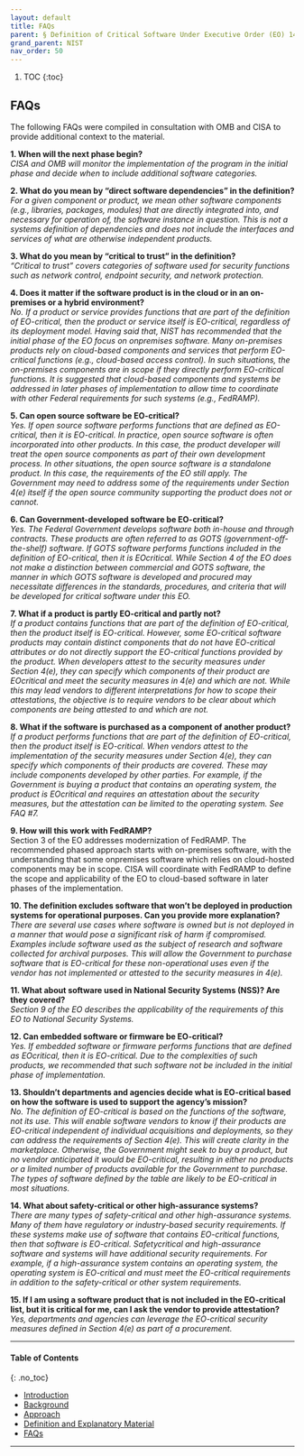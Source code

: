 ```yaml
---
layout: default
title: FAQs
parent: § Definition of Critical Software Under Executive Order (EO) 14028 
grand_parent: NIST 
nav_order: 50 
---
```

<style>
.dont-break-out {
  /* These are technically the same, but use both */
  overflow-wrap: break-word;
  word-wrap: break-word;

     -ms-word-break: break-all;
  /* This is the dangerous one in WebKit, as it breaks things wherever */
  word-break: break-all;
  /* Instead use this non-standard one: */
  word-break: break-word;
}

.youtube-container {
    position: relative;
    width: 100%;
    height: 0;
    padding-bottom: 56.25%;
}
.youtube-video {
    position: absolute;
    top: 0;
    left: 0;
    width: 100%;
    height: 100%;
}

</style>

<div class="dont-break-out" markdown="1">

1. TOC
{:toc}

## FAQs
The following FAQs were compiled in consultation with OMB and CISA to provide additional context to the material.

**1. When will the next phase begin?**  
*CISA and OMB will monitor the implementation of the program in the initial phase and decide when to include additional software categories.*

**2. What do you mean by “direct software dependencies” in the definition?**  
*For a given component or product, we mean other software components (e.g., libraries, packages, modules) that are directly integrated into, and necessary for operation of, the software instance in question. This is not a systems definition of dependencies and does not include the interfaces and services of what are otherwise independent products.*

**3. What do you mean by “critical to trust” in the definition?**  
*“Critical to trust” covers categories of software used for security functions such as network control, endpoint security, and network protection.*

**4. Does it matter if the software product is in the cloud or in an on-premises or a hybrid environment?**   
*No. If a product or service provides functions that are part of the definition of EO-critical, then the product or service itself is EO-critical, regardless of its deployment model. Having said that, NIST has recommended that the initial phase of the EO focus on onpremises software. Many on-premises products rely on cloud-based components and services that perform EO-critical functions (e.g., cloud-based access control). In such situations, the on-premises components are in scope if they directly perform EO-critical functions. It is suggested that cloud-based components and systems be addressed in later phases of implementation to allow time to coordinate with other Federal requirements for such systems (e.g., FedRAMP).*

**5. Can open source software be EO-critical?**  
*Yes. If open source software performs functions that are defined as EO-critical, then it is EO-critical. In practice, open source software is often incorporated into other products. In this case, the product developer will treat the open source components as part of their own development process. In other situations, the open source software is a standalone product. In this case, the requirements of the EO still apply. The Government may need to address some of the requirements under Section 4(e) itself if the open source community supporting the product does not or cannot.*

**6. Can Government-developed software be EO-critical?**  
*Yes. The Federal Government develops software both in-house and through contracts. These products are often referred to as GOTS (government-off-the-shelf) software. If GOTS software performs functions included in the definition of EO-critical, then it is EOcritical. While Section 4 of the EO does not make a distinction between commercial and GOTS software, the manner in which GOTS software is developed and procured may necessitate differences in the standards, procedures, and criteria that will be developed for critical software under this EO.*

**7. What if a product is partly EO-critical and partly not?**  
*If a product contains functions that are part of the definition of EO-critical, then the product itself is EO-critical. However, some EO-critical software products may contain distinct components that do not have EO-critical attributes or do not directly support the EO-critical functions provided by the product. When developers attest to the security measures under Section 4(e), they can specify which components of their product are EOcritical and meet the security measures in 4(e) and which are not. While this may lead vendors to different interpretations for how to scope their attestations, the objective is to require vendors to be clear about which components are being attested to and which are not.*

**8. What if the software is purchased as a component of another product?**  
*If a product performs functions that are part of the definition of EO-critical, then the product itself is EO-critical. When vendors attest to the implementation of the security measures under Section 4(e), they can specify which components of their products are covered. These may include components developed by other parties. For example, if the Government is buying a product that contains an operating system, the product is EOcritical and requires an attestation about the security measures, but the attestation can be limited to the operating system. See FAQ #7.*

**9. How will this work with FedRAMP?**  
Section 3 of the EO addresses modernization of FedRAMP. The recommended phased approach starts with on-premises software, with the understanding that some onpremises software which relies on cloud-hosted components may be in scope. CISA will coordinate with FedRAMP to define the scope and applicability of the EO to cloud-based software in later phases of the implementation.

**10. The definition excludes software that won’t be deployed in production systems for operational purposes. Can you provide more explanation?**  
*There are several use cases where software is owned but is not deployed in a manner that would pose a significant risk of harm if compromised. Examples include software used as the subject of research and software collected for archival purposes. This will allow the Government to purchase software that is EO-critical for these non-operational uses even if the vendor has not implemented or attested to the security measures in 4(e).*

**11. What about software used in National Security Systems (NSS)? Are they covered?**  
*Section 9 of the EO describes the applicability of the requirements of this EO to National Security Systems.*

**12. Can embedded software or firmware be EO-critical?**  
*Yes. If embedded software or firmware performs functions that are defined as EOcritical, then it is EO-critical. Due to the complexities of such products, we recommended that such software not be included in the initial phase of implementation.*

**13. Shouldn’t departments and agencies decide what is EO-critical based on how the software is used to support the agency’s mission?**  
*No. The definition of EO-critical is based on the functions of the software, not its use. This will enable software vendors to know if their products are EO-critical independent of individual acquisitions and deployments, so they can address the requirements of Section 4(e). This will create clarity in the marketplace. Otherwise, the Government might seek to buy a product, but no vendor anticipated it would be EO-critical, resulting in either no products or a limited number of products available for the Government to purchase. The types of software defined by the table are likely to be EO-critical in most situations.*

**14. What about safety-critical or other high-assurance systems?**  
*There are many types of safety-critical and other high-assurance systems. Many of them have regulatory or industry-based security requirements. If these systems make use of software that contains EO-critical functions, then that software is EO-critical. Safetycritical and high-assurance software and systems will have additional security requirements. For example, if a high-assurance system contains an operating system, the operating system is EO-critical and must meet the EO-critical requirements in addition to the safety-critical or other system requirements.*

**15. If I am using a software product that is not included in the EO-critical list, but it is critical for me, can I ask the vendor to provide attestation?**  
*Yes, departments and agencies can leverage the EO-critical security measures defined in Section 4(e) as part of a procurement.*
***

#### Table of Contents
{: .no_toc}

<ul><li> <a href="/docs/nist/Definition-of-Critical-Software-Under-Executive-Order-(EO)-14028-1/">Introduction</a></li><li> <a href="/docs/nist/Definition-of-Critical-Software-Under-Executive-Order-(EO)-14028-2/">Background</a></li><li> <a href="/docs/nist/Definition-of-Critical-Software-Under-Executive-Order-(EO)-14028-3/">Approach</a></li><li> <a href="/docs/nist/Definition-of-Critical-Software-Under-Executive-Order-(EO)-14028-4/">Definition and Explanatory Material</a></li><li> <a href="/docs/nist/Definition-of-Critical-Software-Under-Executive-Order-(EO)-14028-5/">FAQs</a></li></ul>

***

</div>
